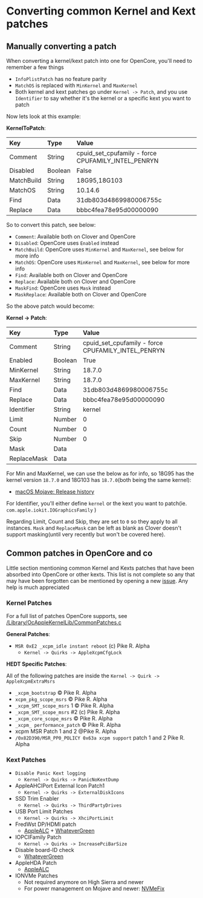 # Converting common Kernel and Kext patches

## Manually converting a patch

When converting a kernel/kext patch into one for OpenCore, you'll need to remember a few things

* `InfoPlistPatch` has no feature parity
* `MatchOS` is replaced with `MinKernel` and `MaxKernel`
* Both kernel and kext patches go under `Kernel -> Patch`, and you use `Identifier` to say whether it's the kernel or a specific kext you want to patch

Now lets look at this example:

**KernelToPatch**:

| Key | Type | Value |
| :--- | :--- | :--- |
| Comment | String | cpuid_set_cpufamily - force CPUFAMILY_INTEL_PENRYN |
| Disabled | Boolean | False |
| MatchBuild | String | 18G95,18G103 |
| MatchOS | String | 10.14.6 |
| Find | Data | 31db803d4869980006755c |
| Replace | Data | bbbc4fea78e95d00000090 |

So to convert this patch, see below:

* `Comment`: Available both on Clover and OpenCore
* `Disabled`: OpenCore uses `Enabled` instead
* `MatchBuild`: OpenCore uses `MinKernel` and `MaxKernel`, see below for more info
* `MatchOS`: OpenCore uses `MinKernel` and `MaxKernel`, see below for more info
* `Find`: Available both on Clover and OpenCore
* `Replace`: Available both on Clover and OpenCore
* `MaskFind`: OpenCore uses `Mask` instead
* `MaskReplace`: Available both on Clover and OpenCore

So the above patch would become:

**Kernel -> Patch**:

| Key | Type | Value |
| :--- | :--- | :--- |
| Comment | String | cpuid_set_cpufamily - force CPUFAMILY_INTEL_PENRYN |
| Enabled | Boolean | True |
| MinKernel | String | 18.7.0 |
| MaxKernel | String | 18.7.0 |
| Find | Data | 31db803d4869980006755c |
| Replace | Data | bbbc4fea78e95d00000090 |
| Identifier | String | kernel |
| Limit | Number | 0 |
| Count | Number | 0 |
| Skip | Number | 0 |
| Mask | Data | |
| ReplaceMask | Data | |

For Min and MaxKernel, we can use the below as for info, so 18G95 has the kernel version `18.7.0` and 18G103 has `18.7.0`(both being the same kernel):

* [macOS Mojave: Release history](https://en.wikipedia.org/wiki/MacOS_Mojave#Release_history)

For Identifier, you'll either define `kernel` or the kext you want to patch(ie. `com.apple.iokit.IOGraphicsFamily` )

Regarding Limit, Count and Skip, they are set to `0` so they apply to all instances. `Mask` and `ReplaceMask` can be left as blank as Clover doesn't support masking(until very recently but won't be covered here).

## Common patches in OpenCore and co

Little section mentioning common Kernel and Kexts patches that have been absorbed into OpenCore or other kexts. This list is not complete so any that may have been forgotten can be mentioned by opening a new [issue](https://github.com/khronokernel/OpenCore-Vanilla-Desktop-Guide/issues). Any help is much appreciated

### Kernel Patches

For a full list of patches OpenCore supports, see [/Library/OcAppleKernelLib/CommonPatches.c](https://github.com/acidanthera/OpenCorePkg/blob/master/Library/OcAppleKernelLib/CommonPatches.c)

**General Patches**:

* `MSR 0xE2 _xcpm_idle instant reboot` (c) Pike R. Alpha
  * `Kernel -> Quirks -> AppleXcpmCfgLock`

**HEDT Specific Patches**:

All of the following patches are inside the `Kernel -> Quirk -> AppleXcpmExtraMsrs`

* `_xcpm_bootstrap` © Pike R. Alpha
* `xcpm_pkg_scope_msrs` © Pike R. Alpha
* `_xcpm_SMT_scope_msrs` 1 © Pike R. Alpha
* `_xcpm_SMT_scope_msrs` #2 (c) Pike R. Alpha
* `_xcpm_core_scope_msrs` © Pike R. Alpha
* `_xcpm_ performance_patch` © Pike R. Alpha
* xcpm MSR Patch 1 and 2 @Pike R. Alpha
* `/0x82D390/MSR_PP0_POLICY 0x63a xcpm support` patch 1 and 2 Pike R. Alpha

### Kext Patches

* `Disable Panic Kext logging`
  * `Kernel -> Quirks -> PanicNoKextDump`
* AppleAHCIPort External Icon Patch1
  * `Kernel -> Quirks -> ExternalDiskIcons`
* SSD Trim Enabler
  * `Kernel -> Quirks -> ThirdPartyDrives`
* USB Port Limit Patches
  * `Kernel -> Quirks -> XhciPortLimit`
* FredWst DP/HDMI patch
  * [AppleALC](https://github.com/acidanthera/AppleALC/releases) + [WhateverGreen](https://github.com/acidanthera/whatevergreen/releases)
* IOPCIFamily Patch
  * `Kernel -> Quirks -> IncreasePciBarSize`
* Disable board-ID check
  * [WhateverGreen](https://github.com/acidanthera/whatevergreen/releases)
* AppleHDA Patch
  * [AppleALC](https://github.com/acidanthera/AppleALC/releases)
* IONVMe Patches
  * Not required anymore on High Sierra and newer
  * For power management on Mojave and newer: [NVMeFix](https://github.com/acidanthera/NVMeFix/releases)
